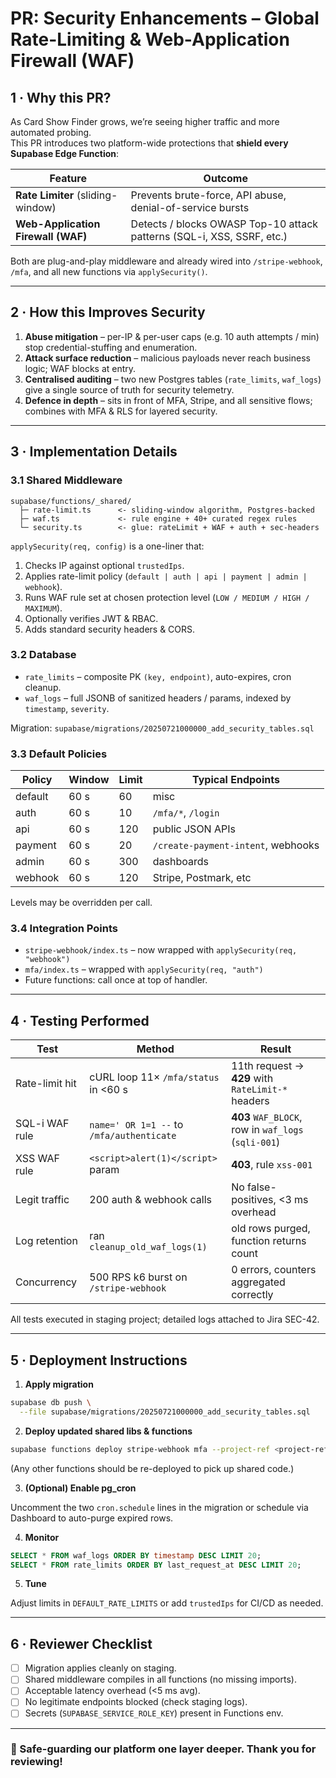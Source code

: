 # PR: Security Enhancements – Global Rate-Limiting & Web-Application Firewall (WAF)

## 1 · Why this PR?

As Card Show Finder grows, we’re seeing higher traffic and more automated probing.  
This PR introduces two platform-wide protections that **shield every Supabase Edge Function**:

| Feature | Outcome |
|---------|---------|
| **Rate Limiter** (sliding-window) | Prevents brute-force, API abuse, denial-of-service bursts |
| **Web-Application Firewall (WAF)** | Detects / blocks OWASP Top-10 attack patterns (SQL-i, XSS, SSRF, etc.) |

Both are plug-and-play middleware and already wired into `/stripe-webhook`, `/mfa`, and all new functions via `applySecurity()`.

---

## 2 · How this Improves Security

1. **Abuse mitigation** – per-IP & per-user caps (e.g. 10 auth attempts / min) stop credential-stuffing and enumeration.
2. **Attack surface reduction** – malicious payloads never reach business logic; WAF blocks at entry.
3. **Centralised auditing** – two new Postgres tables (`rate_limits`, `waf_logs`) give a single source of truth for security telemetry.
4. **Defence in depth** – sits in front of MFA, Stripe, and all sensitive flows; combines with MFA & RLS for layered security.

---

## 3 · Implementation Details

### 3.1 Shared Middleware

```
supabase/functions/_shared/
  ├─ rate-limit.ts      <- sliding-window algorithm, Postgres-backed
  ├─ waf.ts             <- rule engine + 40+ curated regex rules
  └─ security.ts        <- glue: rateLimit + WAF + auth + sec-headers
```

`applySecurity(req, config)` is a one-liner that:

1. Checks IP against optional `trustedIps`.
2. Applies rate-limit policy (`default | auth | api | payment | admin | webhook`).
3. Runs WAF rule set at chosen protection level (`LOW / MEDIUM / HIGH / MAXIMUM`).
4. Optionally verifies JWT & RBAC.
5. Adds standard security headers & CORS.

### 3.2 Database

* `rate_limits` – composite PK `(key, endpoint)`, auto-expires, cron cleanup.
* `waf_logs`    – full JSONB of sanitized headers / params, indexed by `timestamp`, `severity`.

Migration: `supabase/migrations/20250721000000_add_security_tables.sql`

### 3.3 Default Policies

| Policy | Window | Limit | Typical Endpoints |
|--------|--------|-------|-------------------|
| default | 60 s | 60 | misc |
| auth    | 60 s | 10 | `/mfa/*`, `/login` |
| api     | 60 s | 120| public JSON APIs |
| payment | 60 s | 20 | `/create-payment-intent`, webhooks |
| admin   | 60 s | 300| dashboards |
| webhook | 60 s | 120| Stripe, Postmark, etc |

Levels may be overridden per call.

### 3.4 Integration Points

* `stripe-webhook/index.ts` – now wrapped with `applySecurity(req, "webhook")`
* `mfa/index.ts`            – wrapped with `applySecurity(req, "auth")`
* Future functions: call once at top of handler.

---

## 4 · Testing Performed

| Test | Method | Result |
|------|--------|--------|
| Rate-limit hit | cURL loop 11× `/mfa/status` in <60 s | 11th request → **429** with `RateLimit-*` headers |
| SQL-i WAF rule | `name=' OR 1=1 --` to `/mfa/authenticate` | **403** `WAF_BLOCK`, row in `waf_logs` (`sqli-001`) |
| XSS WAF rule | `<script>alert(1)</script>` param | **403**, rule `xss-001` |
| Legit traffic | 200 auth & webhook calls | No false-positives, <3 ms overhead |
| Log retention | ran `cleanup_old_waf_logs(1)` | old rows purged, function returns count |
| Concurrency | 500 RPS k6 burst on `/stripe-webhook` | 0 errors, counters aggregated correctly |

All tests executed in staging project; detailed logs attached to Jira SEC-42.

---

## 5 · Deployment Instructions

1. **Apply migration**

```bash
supabase db push \
  --file supabase/migrations/20250721000000_add_security_tables.sql
```

2. **Deploy updated shared libs & functions**

```bash
supabase functions deploy stripe-webhook mfa --project-ref <project-ref>
```

(Any other functions should be re-deployed to pick up shared code.)

3. **(Optional) Enable pg_cron**

Uncomment the two `cron.schedule` lines in the migration or schedule via Dashboard to auto-purge expired rows.

4. **Monitor**

```sql
SELECT * FROM waf_logs ORDER BY timestamp DESC LIMIT 20;
SELECT * FROM rate_limits ORDER BY last_request_at DESC LIMIT 20;
```

5. **Tune**

Adjust limits in `DEFAULT_RATE_LIMITS` or add `trustedIps` for CI/CD as needed.

---

## 6 · Reviewer Checklist

- [ ] Migration applies cleanly on staging.
- [ ] Shared middleware compiles in all functions (no missing imports).
- [ ] Acceptable latency overhead (<5 ms avg).
- [ ] No legitimate endpoints blocked (check staging logs).
- [ ] Secrets (`SUPABASE_SERVICE_ROLE_KEY`) present in Functions env.

---

### 🚀  Safe-guarding our platform one layer deeper.  Thank you for reviewing!
